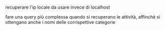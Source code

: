 recuperare l'ip locale da usare invece di localhost

fare una query più complessa quando si recuperano le attività, affinchè si ottengano anche i nomi delle corrispettive categorie
